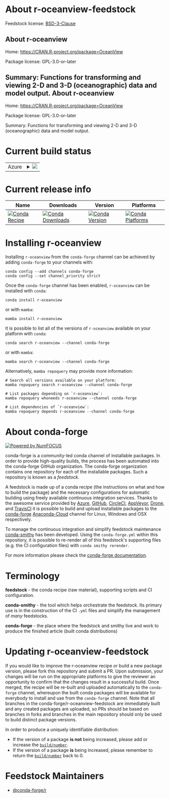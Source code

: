 About r-oceanview-feedstock
===========================

Feedstock license: [BSD-3-Clause](https://github.com/conda-forge/r-oceanview-feedstock/blob/main/LICENSE.txt)

About r-oceanview
-----------------

Home: https://CRAN.R-project.org/package=OceanView

Package license: GPL-3.0-or-later

Summary: Functions for transforming and viewing 2-D and 3-D (oceanographic) data and model output.
About r-oceanview
-----------------

Home: https://CRAN.R-project.org/package=OceanView

Package license: GPL-3.0-or-later

Summary: Functions for transforming and viewing 2-D and 3-D (oceanographic) data and model output.

Current build status
====================


<table>
    
  <tr>
    <td>Azure</td>
    <td>
      <details>
        <summary>
          <a href="https://dev.azure.com/conda-forge/feedstock-builds/_build/latest?definitionId=4270&branchName=main">
            <img src="https://dev.azure.com/conda-forge/feedstock-builds/_apis/build/status/r-oceanview-feedstock?branchName=main">
          </a>
        </summary>
        <table>
          <thead><tr><th>Variant</th><th>Status</th></tr></thead>
          <tbody><tr>
              <td>linux_64_r_base4.2</td>
              <td>
                <a href="https://dev.azure.com/conda-forge/feedstock-builds/_build/latest?definitionId=4270&branchName=main">
                  <img src="https://dev.azure.com/conda-forge/feedstock-builds/_apis/build/status/r-oceanview-feedstock?branchName=main&jobName=linux&configuration=linux%20linux_64_r_base4.2" alt="variant">
                </a>
              </td>
            </tr><tr>
              <td>linux_64_r_base4.3</td>
              <td>
                <a href="https://dev.azure.com/conda-forge/feedstock-builds/_build/latest?definitionId=4270&branchName=main">
                  <img src="https://dev.azure.com/conda-forge/feedstock-builds/_apis/build/status/r-oceanview-feedstock?branchName=main&jobName=linux&configuration=linux%20linux_64_r_base4.3" alt="variant">
                </a>
              </td>
            </tr><tr>
              <td>win_64</td>
              <td>
                <a href="https://dev.azure.com/conda-forge/feedstock-builds/_build/latest?definitionId=4270&branchName=main">
                  <img src="https://dev.azure.com/conda-forge/feedstock-builds/_apis/build/status/r-oceanview-feedstock?branchName=main&jobName=win&configuration=win%20win_64_" alt="variant">
                </a>
              </td>
            </tr>
          </tbody>
        </table>
      </details>
    </td>
  </tr>
</table>

Current release info
====================

| Name | Downloads | Version | Platforms |
| --- | --- | --- | --- |
| [![Conda Recipe](https://img.shields.io/badge/recipe-r--oceanview-green.svg)](https://anaconda.org/conda-forge/r-oceanview) | [![Conda Downloads](https://img.shields.io/conda/dn/conda-forge/r-oceanview.svg)](https://anaconda.org/conda-forge/r-oceanview) | [![Conda Version](https://img.shields.io/conda/vn/conda-forge/r-oceanview.svg)](https://anaconda.org/conda-forge/r-oceanview) | [![Conda Platforms](https://img.shields.io/conda/pn/conda-forge/r-oceanview.svg)](https://anaconda.org/conda-forge/r-oceanview) |

Installing r-oceanview
======================

Installing `r-oceanview` from the `conda-forge` channel can be achieved by adding `conda-forge` to your channels with:

```
conda config --add channels conda-forge
conda config --set channel_priority strict
```

Once the `conda-forge` channel has been enabled, `r-oceanview` can be installed with `conda`:

```
conda install r-oceanview
```

or with `mamba`:

```
mamba install r-oceanview
```

It is possible to list all of the versions of `r-oceanview` available on your platform with `conda`:

```
conda search r-oceanview --channel conda-forge
```

or with `mamba`:

```
mamba search r-oceanview --channel conda-forge
```

Alternatively, `mamba repoquery` may provide more information:

```
# Search all versions available on your platform:
mamba repoquery search r-oceanview --channel conda-forge

# List packages depending on `r-oceanview`:
mamba repoquery whoneeds r-oceanview --channel conda-forge

# List dependencies of `r-oceanview`:
mamba repoquery depends r-oceanview --channel conda-forge
```


About conda-forge
=================

[![Powered by
NumFOCUS](https://img.shields.io/badge/powered%20by-NumFOCUS-orange.svg?style=flat&colorA=E1523D&colorB=007D8A)](https://numfocus.org)

conda-forge is a community-led conda channel of installable packages.
In order to provide high-quality builds, the process has been automated into the
conda-forge GitHub organization. The conda-forge organization contains one repository
for each of the installable packages. Such a repository is known as a *feedstock*.

A feedstock is made up of a conda recipe (the instructions on what and how to build
the package) and the necessary configurations for automatic building using freely
available continuous integration services. Thanks to the awesome service provided by
[Azure](https://azure.microsoft.com/en-us/services/devops/), [GitHub](https://github.com/),
[CircleCI](https://circleci.com/), [AppVeyor](https://www.appveyor.com/),
[Drone](https://cloud.drone.io/welcome), and [TravisCI](https://travis-ci.com/)
it is possible to build and upload installable packages to the
[conda-forge](https://anaconda.org/conda-forge) [Anaconda-Cloud](https://anaconda.org/)
channel for Linux, Windows and OSX respectively.

To manage the continuous integration and simplify feedstock maintenance
[conda-smithy](https://github.com/conda-forge/conda-smithy) has been developed.
Using the ``conda-forge.yml`` within this repository, it is possible to re-render all of
this feedstock's supporting files (e.g. the CI configuration files) with ``conda smithy rerender``.

For more information please check the [conda-forge documentation](https://conda-forge.org/docs/).

Terminology
===========

**feedstock** - the conda recipe (raw material), supporting scripts and CI configuration.

**conda-smithy** - the tool which helps orchestrate the feedstock.
                   Its primary use is in the construction of the CI ``.yml`` files
                   and simplify the management of *many* feedstocks.

**conda-forge** - the place where the feedstock and smithy live and work to
                  produce the finished article (built conda distributions)


Updating r-oceanview-feedstock
==============================

If you would like to improve the r-oceanview recipe or build a new
package version, please fork this repository and submit a PR. Upon submission,
your changes will be run on the appropriate platforms to give the reviewer an
opportunity to confirm that the changes result in a successful build. Once
merged, the recipe will be re-built and uploaded automatically to the
`conda-forge` channel, whereupon the built conda packages will be available for
everybody to install and use from the `conda-forge` channel.
Note that all branches in the conda-forge/r-oceanview-feedstock are
immediately built and any created packages are uploaded, so PRs should be based
on branches in forks and branches in the main repository should only be used to
build distinct package versions.

In order to produce a uniquely identifiable distribution:
 * If the version of a package **is not** being increased, please add or increase
   the [``build/number``](https://docs.conda.io/projects/conda-build/en/latest/resources/define-metadata.html#build-number-and-string).
 * If the version of a package **is** being increased, please remember to return
   the [``build/number``](https://docs.conda.io/projects/conda-build/en/latest/resources/define-metadata.html#build-number-and-string)
   back to 0.

Feedstock Maintainers
=====================

* [@conda-forge/r](https://github.com/conda-forge/r/)

